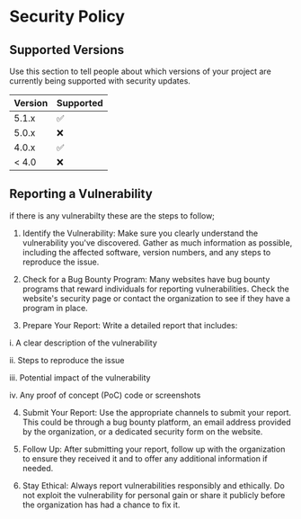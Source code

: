 # Security Policy

## Supported Versions

Use this section to tell people about which versions of your project are
currently being supported with security updates.

| Version | Supported          |
| ------- | ------------------ |
| 5.1.x   | :white_check_mark: |
| 5.0.x   | :x:                |
| 4.0.x   | :white_check_mark: |
| < 4.0   | :x:                |

## Reporting a Vulnerability

if there is any vulnerabilty these are the steps to follow;
1. Identify the Vulnerability:
Make sure you clearly understand the vulnerability you've discovered. Gather as much information as possible, including the affected software, version numbers, and any steps to reproduce the issue.

2. Check for a Bug Bounty Program: Many websites have bug bounty programs that reward individuals for reporting vulnerabilities. Check the website's security page or contact the organization to see if they have a program in place.

3. Prepare Your Report: Write a detailed report that includes:

i. A clear description of the vulnerability

ii. Steps to reproduce the issue

iii. Potential impact of the vulnerability

iv. Any proof of concept (PoC) code or screenshots

4. Submit Your Report: Use the appropriate channels to submit your report. This could be through a bug bounty platform, an email address provided by the organization, or a dedicated security form on the website.

5. Follow Up: After submitting your report, follow up with the organization to ensure they received it and to offer any additional information if needed.

6. Stay Ethical: Always report vulnerabilities responsibly and ethically. Do not exploit the vulnerability for personal gain or share it publicly before the organization has had a chance to fix it.
